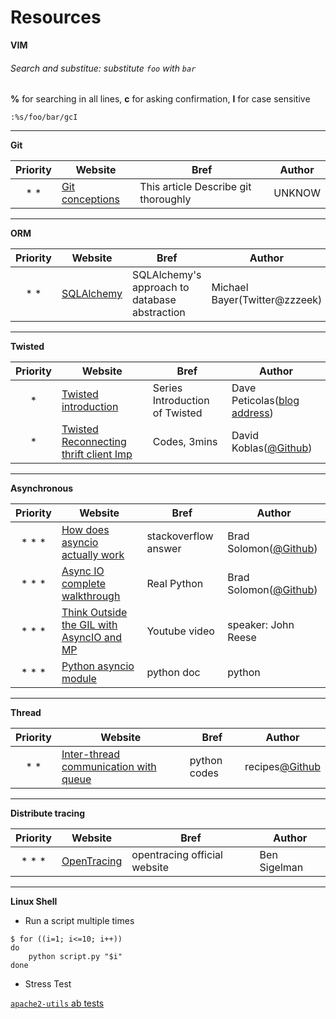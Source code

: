 # Resources

**VIM**

###### Search and substitue: substitute `foo` with `bar` 

**%** for searching in all lines, **c** for asking confirmation, **I** for case sensitive

	:%s/foo/bar/gcI

---
**Git**

|Priority| Website | Bref | Author |
|:--------:|---------|------|--------|
|\* \*|[Git conceptions](https://www.atlassian.com/git/tutorials/)|This article Describe git thoroughly|UNKNOW|


---
**ORM**

|Priority| Website | Bref | Author |
|:--------:|---------|------|--------|
|\* \*|[SQLAlchemy](http://aosabook.org/en/sqlalchemy.html)|SQLAlchemy's approach to database abstraction|Michael Bayer(Twitter@zzzeek)|


---
**Twisted**

|Priority| Website | Bref | Author |
|:--------:|---------|------|--------|
|\*|[Twisted introduction](http://krondo.com/in-which-we-begin-at-the-beginning/)|Series Introduction of Twisted|Dave Peticolas([blog address](http://krondo.com/))|
|\*|[Twisted Reconnecting thrift client Imp](https://www.skitoy.com/p/twisted-code-review/261/)|Codes, 3mins|David Koblas([@Github](https://github.com/koblas))|

---
**Asynchronous**

|Priority| Website | Bref | Author |
|:------:|---------|------|--------|
|\* \* \*|[How does asyncio actually work](https://stackoverflow.com/questions/49005651/how-does-asyncio-actually-work/51116910#51116910)|stackoverflow answer|Brad Solomon([@Github](https://github.com/bsolomon1124))|
|\* \* \*|[Async IO complete walkthrough](https://realpython.com/async-io-python/)|Real Python|Brad Solomon([@Github](https://github.com/bsolomon1124))|
|\* \* \*|[Think Outside the GIL with AsyncIO and MP](https://www.youtube.com/watch?v=0kXaLh8Fz3k)|Youtube video|speaker: John Reese|
|\* \* \*|[Python asyncio module](https://docs.python.org/3/library/asyncio.html)|python doc|python|


---
**Thread**

|Priority| Website | Bref | Author |
|:------:|---------|------|--------|
|\* \*|[Inter-thread communication with queue](http://code.activestate.com/recipes/491281/)|python codes|recipes[@Github](https://github.com/ActiveState/code/tree/master/recipes/Python)|


---
**Distribute tracing**


|Priority| Website | Bref | Author |
|:------:|---------|------|--------|
|\* \* \*|[OpenTracing](https://opentracing.io/)|opentracing official website |Ben Sigelman|

---
**Linux Shell**

- Run a script multiple times
```shell
$ for ((i=1; i<=10; i++))
do
    python script.py "$i"
done
```
- Stress Test

[`apache2-utils` ab tests](https://pkgs.org/download/apache2-utils)

